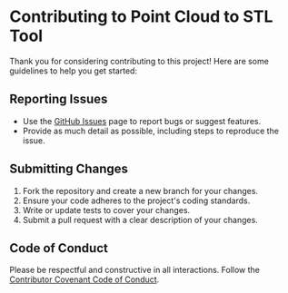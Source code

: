 # Contributing to Point Cloud to STL Tool

Thank you for considering contributing to this project! Here are some guidelines to help you get started:

## Reporting Issues
- Use the [GitHub Issues](https://github.com/your-repo/issues) page to report bugs or suggest features.
- Provide as much detail as possible, including steps to reproduce the issue.

## Submitting Changes
1. Fork the repository and create a new branch for your changes.
2. Ensure your code adheres to the project's coding standards.
3. Write or update tests to cover your changes.
4. Submit a pull request with a clear description of your changes.

## Code of Conduct
Please be respectful and constructive in all interactions. Follow the [Contributor Covenant Code of Conduct](https://www.contributor-covenant.org/).